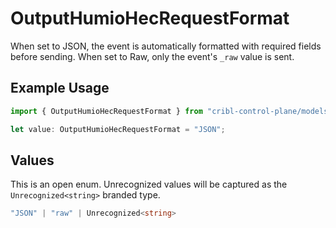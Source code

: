 # OutputHumioHecRequestFormat

When set to JSON, the event is automatically formatted with required fields before sending. When set to Raw, only the event's `_raw` value is sent.

## Example Usage

```typescript
import { OutputHumioHecRequestFormat } from "cribl-control-plane/models/operations";

let value: OutputHumioHecRequestFormat = "JSON";
```

## Values

This is an open enum. Unrecognized values will be captured as the `Unrecognized<string>` branded type.

```typescript
"JSON" | "raw" | Unrecognized<string>
```